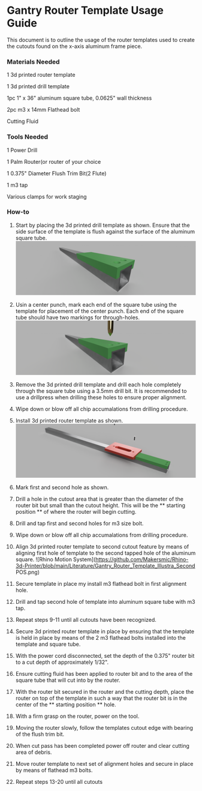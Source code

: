 # Gantry Router Template Usage Guide
This document is to outline the usage of the router templates used to create the cutouts found on the x-axis aluminum frame piece.

### Materials Needed
1 3d printed router template

1 3d printed drill template

1pc 1" x 36" aluminum square tube, 0.0625" wall thickness

2pc m3 x 14mm Flathead bolt

Cutting Fluid

### Tools Needed
1 Power Drill

1 Palm Router(or router of your choice

1 0.375" Diameter Flush Trim Bit(2 Flute)

1 m3 tap

Various clamps for work staging


### How-to
1.  Start by placing the 3d printed drill template as shown.  Ensure that the side surface of the template is flush against the surface of the aluminum square tube.
![Rhino Motion System](https://github.com/Makersmic/Rhino-3d-Printer/blob/main/Literature/Gantry_Router_Template_Illustra_Align1.PNG)


2.  Usin a center punch, mark each end of the square tube using the template for placement of the center punch.  Each end of the square tube should have two markings for through-holes.
![Rhino Motion System](https://github.com/Makersmic/Rhino-3d-Printer/blob/main/Literature/Gantry_Router_Template_Illustra_Punch.png)

3.  Remove the 3d printed drill template and drill each hole completely through the square tube using a 3.5mm drill bit.  It is recommended to use a drillpress when drilling these holes to ensure proper alignment.
4.  Wipe down or blow off all chip accumalations from drilling procedure.
5.  Install 3d printed router template as shown.
![Rhino Motion System](https://github.com/Makersmic/Rhino-3d-Printer/blob/main/Literature/Gantry_Router_Template_Illustra.png)

6.  Mark first and second hole as shown.
7.  Drill a hole in the cutout area that is greater than the diameter of the router bit but small than the cutout height.  This will be the ** starting position ** of where the router will begin cutting.
8.  Drill and tap first and second holes for m3 size bolt.
9.  Wipe down or blow off all chip accumalations from drilling procedure.
10.  Align 3d printed router template to second cutout feature by means of aligning first hole of template to the second tapped hole of the aluminum square.
![Rhino Motion System](https://github.com/Makersmic/Rhino-3d-Printer/blob/main/Literature/Gantry_Router_Template_Illustra_Second POS.png)

10. Secure template in place my install m3 flathead bolt in first alignment hole.
11.  Drill and tap second hole of template into aluminum square tube  with m3 tap.
12.  Repeat steps 9-11 until all cutouts have been recognized.
13.  Secure 3d printed router template in place by ensuring that the template is held in place by means of the 2 m3 flathead bolts installed into the template and square tube.
14.  With the power cord disconnected, set the depth of the 0.375" router bit to a cut depth of approximately 1/32".  
15.  Ensure cutting fluid has been applied to router bit and to the area of the square tube that will cut into by the router.
16.  With the router bit secured in the router and the cutting depth, place the router on top of the template in such a way that the router bit is in the center of the ** starting position ** hole.
17.  With a firm grasp on the router, power on the tool.
18.  Moving the router slowly, follow the templates cutout edge with bearing of the flush trim bit.
19.  When cut pass has been completed power off router and clear cutting area of debris.
20.  Move router template to next set of alignment holes and secure in place by means of flathead m3 bolts.
21.  Repeat steps 13-20 until all cutouts
